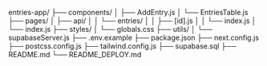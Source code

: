 entries-app/
├── components/
│   ├── AddEntry.js
│   └── EntriesTable.js
├── pages/
│   ├── api/
│   │   └── entries/
│   │       ├── [id].js
│   │       └── index.js
│   └── index.js
├── styles/
│   └── globals.css
├── utils/
│   └── supabaseServer.js
├── .env.example
├── package.json
├── next.config.js
├── postcss.config.js
├── tailwind.config.js
├── supabase.sql
├── README.md
└── README_DEPLOY.md
